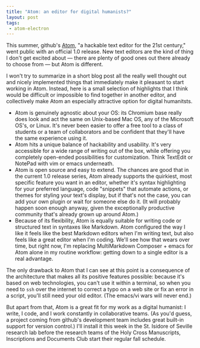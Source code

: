 ```yaml
---
title: "Atom: an editor for digital humanists?"
layout: post
tags:
 - atom-electron
---
```


This summer, github's [Atom](https://atom.io/), "a hackable text editor for the 21st century," went public with an official 1.0 release.  New text editors are the kind of thing I don't get excited about — there are plenty of good ones out there already to choose from — but Atom is different.

I won't try to summarize in a short blog post all the really well thought out and nicely implemented things that immediately make it pleasant to start working in Atom.  Instead, here is a  small selection of highlights that I think would be difficult or impossible to find together in another editor, and collectively make Atom an especially attractive option for digital humanitsts.

- Atom is genuinely agnostic about your OS:  its Chromium base really does look and act the same on Unix-based Mac OS, any of the Microsoft OS's, or Linux.  It's never been easier to offer a free tool to a class of students or a team of collaborators and be confident that they'll have the same experience using it.
- Atom hits a unique balance of hackability and usability.  It's very accessible for a wide range of writing out of the box, while offering you completely open-ended possibilities for customization.  Think TextEdit or NotePad with vim or emacs underneath.
- Atom is open source and easy to extend.  The chances are good that in the current 1.0 release series, Atom already supports the quirkiest, most specific feature you want in an editor, whether it's syntax highlighting for your preferred language, code "snippets" that automate actions, or themes for styling your text's display, but if that's not the case, you can add your own plugin or wait for someone else do it. (It will probably happen soon enough anyway, given the exceptionally productive community that's already grown up around Atom.)
- Because of its flexibility, Atom is equally suitable for writing code or structured text in syntaxes like Markdown.  Atom configured the way I like it feels like the best Markdown editors when I'm writing text, but also feels like a great editor when I'm coding.  We'll see how that wears over time, but right now, I'm replacing MultiMarkdown Composer + emacs for Atom alone in my routine workflow:  getting down to a single editor is a real advantage.

The only drawback to Atom that I can see at this point is a consequence of the architecture that makes all its positive features possible:  because it's based on web technologies, you can't use it within a terminal, so when you need to `ssh` over the internet to correct a typo on a web site or fix an error in a script, you'll still need your old editor.  (The emacs/vi wars will never end.)

But apart from that, Atom is a great fit for my work as a digital humanist:  I write, I code, and I work constantly in collaborative teams. (As you'd guess, a project coming from github's development team includes great built-in support for version control.)  I'll install it this week in the St. Isidore of Seville research lab  before the research teams of the Holy Cross Manuscripts, Inscriptions and Documents Club start their regular fall schedule.
